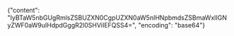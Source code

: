 {"content": "IyBTaW5nbGUgRmlsZSBUZXN0CgpUZXN0aW5nIHNpbmdsZSBmaWxlIGNyZWF0aW9uIHdpdGggR2l0SHViIEFQSS4=", "encoding": "base64"}